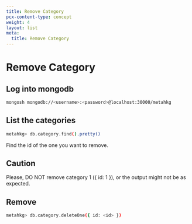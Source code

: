 ```yaml
---
title: Remove Category
pcx-content-type: concept
weight: 4
layout: list
meta:
  title: Remove Category
---
```


# Remove Category

## Log into mongodb

```bash
mongosh mongodb://<username>:<password>@localhost:30000/metahkg
```

## List the categories

```bash
metahkg> db.category.find().pretty()
```

Find the id of the one you want to remove.

## Caution

Please, DO NOT remove category 1 ({ id: 1 }), or the output might not be as expected.

## Remove

```bash
metahkg> db.category.deleteOne({ id: <id> })
```
